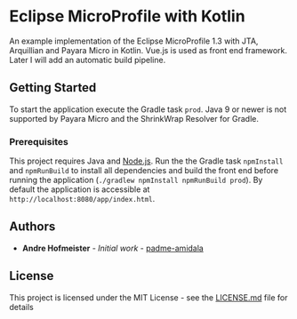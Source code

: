 # Eclipse MicroProfile with Kotlin

An example implementation of the Eclipse MicroProfile 1.3 with JTA, Arquillian and Payara Micro in Kotlin. Vue.js is used as front end framework. Later I will add an automatic build pipeline.

## Getting Started

To start the application execute the Gradle task `prod`. Java 9 or newer is not supported by Payara Micro and the ShrinkWrap Resolver for Gradle.

### Prerequisites

This project requires Java and [Node.js](https://github.com/nodejs/node). Run the the Gradle task `npmInstall` and `npmRunBuild` to install all dependencies and build the front end before running the application (`./gradlew npmInstall npmRunBuild prod`). By default the application is accessible at `http://localhost:8080/app/index.html`.

## Authors

* **Andre Hofmeister** - *Initial work* - [padme-amidala](https://github.com/padme-amidala/)

## License

This project is licensed under the MIT License - see the [LICENSE.md](LICENSE.md) file for details
